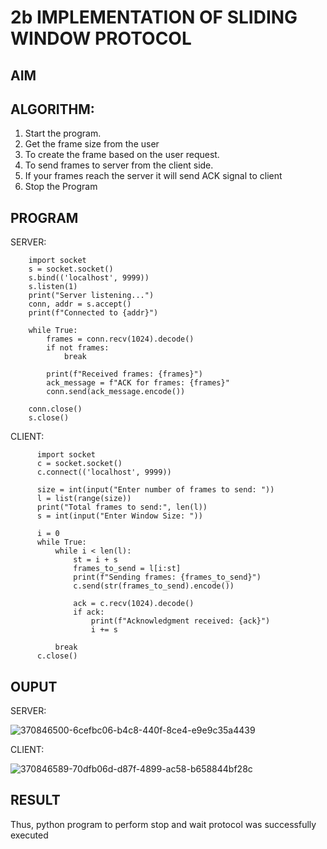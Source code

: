 # 2b IMPLEMENTATION OF SLIDING WINDOW PROTOCOL
## AIM
## ALGORITHM:
1. Start the program.
2. Get the frame size from the user
3. To create the frame based on the user request.
4. To send frames to server from the client side.
5. If your frames reach the server it will send ACK signal to client
6. Stop the Program
## PROGRAM

SERVER:

        import socket
        s = socket.socket()
        s.bind(('localhost', 9999))
        s.listen(1)
        print("Server listening...")
        conn, addr = s.accept()
        print(f"Connected to {addr}")
        
        while True:
            frames = conn.recv(1024).decode()
            if not frames:
                break
        
            print(f"Received frames: {frames}")
            ack_message = f"ACK for frames: {frames}"
            conn.send(ack_message.encode())
        
        conn.close()  
        s.close()

CLIENT:

          import socket
          c = socket.socket()
          c.connect(('localhost', 9999))
          
          size = int(input("Enter number of frames to send: "))
          l = list(range(size))  
          print("Total frames to send:", len(l))
          s = int(input("Enter Window Size: "))
          
          i = 0
          while True:
              while i < len(l):
                  st = i + s
                  frames_to_send = l[i:st]  
                  print(f"Sending frames: {frames_to_send}")
                  c.send(str(frames_to_send).encode())  
          
                  ack = c.recv(1024).decode()  
                  if ack:
                      print(f"Acknowledgment received: {ack}")
                      i += s  
          
              break
          c.close()  


## OUPUT

SERVER:

![370846500-6cefbc06-b4c8-440f-8ce4-e9e9c35a4439](https://github.com/user-attachments/assets/9d58831e-40c1-48ce-99cf-d2babb35f38b)

CLIENT:

![370846589-70dfb06d-d87f-4899-ac58-b658844bf28c](https://github.com/user-attachments/assets/381200f3-77ac-4012-bbd9-abb7f20c90bd)

## RESULT
Thus, python program to perform stop and wait protocol was successfully executed

